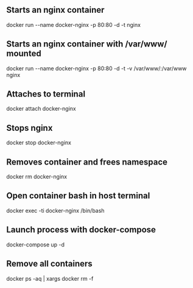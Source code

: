 ## Starts an nginx container
docker run --name docker-nginx -p 80:80 -d -t nginx

## Starts an nginx container with /var/www/ mounted
docker run --name docker-nginx -p 80:80 -d -t -v /var/www/:/var/www nginx

## Attaches to terminal
docker attach docker-nginx

## Stops nginx
docker stop docker-nginx

## Removes container and frees namespace
docker rm docker-nginx

## Open container bash in host terminal
docker exec -ti docker-nginx /bin/bash

## Launch process with docker-compose
docker-compose up -d

## Remove all containers
docker ps -aq | xargs docker rm -f
